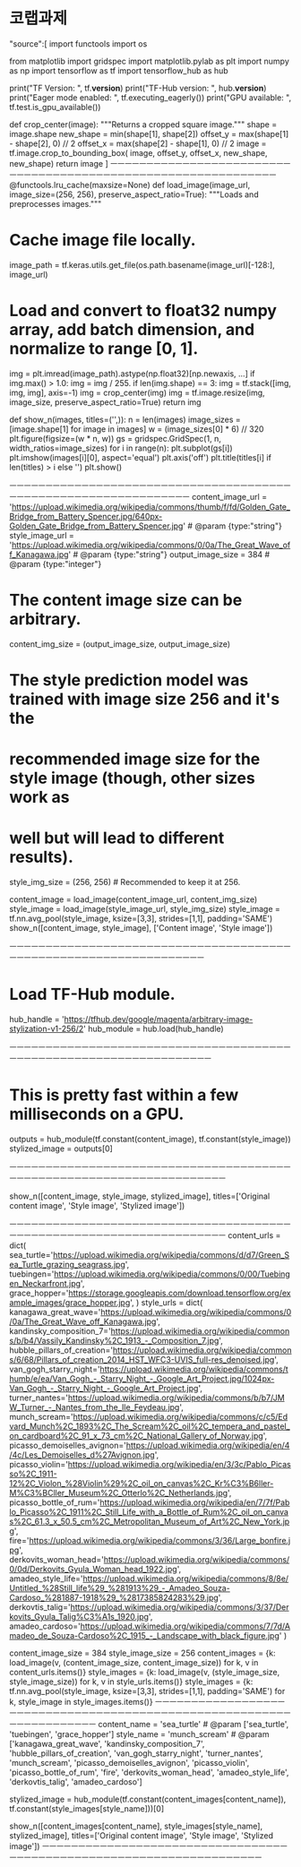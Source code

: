 # 코랩과제

"source":[
import functools
import os

from matplotlib import gridspec
import matplotlib.pylab as plt
import numpy as np
import tensorflow as tf
import tensorflow_hub as hub

print("TF Version: ", tf.__version__)
print("TF-Hub version: ", hub.__version__)
print("Eager mode enabled: ", tf.executing_eagerly())
print("GPU available: ", tf.test.is_gpu_available())

def crop_center(image):
  """Returns a cropped square image."""
  shape = image.shape
  new_shape = min(shape[1], shape[2])
  offset_y = max(shape[1] - shape[2], 0) // 2
  offset_x = max(shape[2] - shape[1], 0) // 2
  image = tf.image.crop_to_bounding_box(
      image, offset_y, offset_x, new_shape, new_shape)
  return image
  ]
ㅡㅡㅡㅡㅡㅡㅡㅡㅡㅡㅡㅡㅡㅡㅡㅡㅡㅡㅡㅡㅡㅡㅡㅡㅡㅡㅡㅡㅡㅡㅡㅡㅡㅡㅡㅡㅡㅡㅡㅡㅡㅡㅡㅡㅡㅡㅡㅡㅡㅡㅡㅡㅡㅡㅡㅡㅡㅡㅡㅡㅡㅡ
@functools.lru_cache(maxsize=None)
def load_image(image_url, image_size=(256, 256), preserve_aspect_ratio=True):
  """Loads and preprocesses images."""
  # Cache image file locally.
  image_path = tf.keras.utils.get_file(os.path.basename(image_url)[-128:], image_url)
  # Load and convert to float32 numpy array, add batch dimension, and normalize to range [0, 1].
  img = plt.imread(image_path).astype(np.float32)[np.newaxis, ...]
  if img.max() > 1.0:
    img = img / 255.
  if len(img.shape) == 3:
    img = tf.stack([img, img, img], axis=-1)
  img = crop_center(img)
  img = tf.image.resize(img, image_size, preserve_aspect_ratio=True)
  return img

def show_n(images, titles=('',)):
  n = len(images)
  image_sizes = [image.shape[1] for image in images]
  w = (image_sizes[0] * 6) // 320
  plt.figure(figsize=(w  * n, w))
  gs = gridspec.GridSpec(1, n, width_ratios=image_sizes)
  for i in range(n):
    plt.subplot(gs[i])
    plt.imshow(images[i][0], aspect='equal')
    plt.axis('off')
    plt.title(titles[i] if len(titles) > i else '')
  plt.show()

ㅡㅡㅡㅡㅡㅡㅡㅡㅡㅡㅡㅡㅡㅡㅡㅡㅡㅡㅡㅡㅡㅡㅡㅡㅡㅡㅡㅡㅡㅡㅡㅡㅡㅡㅡㅡㅡㅡㅡㅡㅡㅡㅡㅡㅡㅡㅡㅡㅡㅡㅡㅡㅡㅡㅡㅡㅡㅡㅡㅡㅡㅡㅡㅡ
content_image_url = 'https://upload.wikimedia.org/wikipedia/commons/thumb/f/fd/Golden_Gate_Bridge_from_Battery_Spencer.jpg/640px-Golden_Gate_Bridge_from_Battery_Spencer.jpg'  # @param {type:"string"}
style_image_url = 'https://upload.wikimedia.org/wikipedia/commons/0/0a/The_Great_Wave_off_Kanagawa.jpg'  # @param {type:"string"}
output_image_size = 384  # @param {type:"integer"}

# The content image size can be arbitrary.
content_img_size = (output_image_size, output_image_size)
# The style prediction model was trained with image size 256 and it's the 
# recommended image size for the style image (though, other sizes work as 
# well but will lead to different results).
style_img_size = (256, 256)  # Recommended to keep it at 256.

content_image = load_image(content_image_url, content_img_size)
style_image = load_image(style_image_url, style_img_size)
style_image = tf.nn.avg_pool(style_image, ksize=[3,3], strides=[1,1], padding='SAME')
show_n([content_image, style_image], ['Content image', 'Style image'])

ㅡㅡㅡㅡㅡㅡㅡㅡㅡㅡㅡㅡㅡㅡㅡㅡㅡㅡㅡㅡㅡㅡㅡㅡㅡㅡㅡㅡㅡㅡㅡㅡㅡㅡㅡㅡㅡㅡㅡㅡㅡㅡㅡㅡㅡㅡㅡㅡㅡㅡㅡㅡㅡㅡㅡㅡㅡㅡㅡㅡㅡㅡㅡㅡㅡㅡ

# Load TF-Hub module.

hub_handle = 'https://tfhub.dev/google/magenta/arbitrary-image-stylization-v1-256/2'
hub_module = hub.load(hub_handle)

ㅡㅡㅡㅡㅡㅡㅡㅡㅡㅡㅡㅡㅡㅡㅡㅡㅡㅡㅡㅡㅡㅡㅡㅡㅡㅡㅡㅡㅡㅡㅡㅡㅡㅡㅡㅡㅡㅡㅡㅡㅡㅡㅡㅡㅡㅡㅡㅡㅡㅡㅡㅡㅡㅡㅡㅡㅡㅡㅡㅡㅡㅡㅡㅡㅡㅡㅡ

# This is pretty fast within a few milliseconds on a GPU.

outputs = hub_module(tf.constant(content_image), tf.constant(style_image))
stylized_image = outputs[0]

ㅡㅡㅡㅡㅡㅡㅡㅡㅡㅡㅡㅡㅡㅡㅡㅡㅡㅡㅡㅡㅡㅡㅡㅡㅡㅡㅡㅡㅡㅡㅡㅡㅡㅡㅡㅡㅡㅡㅡㅡㅡㅡㅡㅡㅡㅡㅡㅡㅡㅡㅡㅡㅡㅡㅡㅡㅡㅡㅡㅡㅡㅡㅡㅡㅡㅡㅡㅡㅡ

show_n([content_image, style_image, stylized_image], titles=['Original content image', 'Style image', 'Stylized image'])


ㅡㅡㅡㅡㅡㅡㅡㅡㅡㅡㅡㅡㅡㅡㅡㅡㅡㅡㅡㅡㅡㅡㅡㅡㅡㅡㅡㅡㅡㅡㅡㅡㅡㅡㅡㅡㅡㅡㅡㅡㅡㅡㅡㅡㅡㅡㅡㅡㅡㅡㅡㅡㅡㅡㅡㅡㅡㅡㅡㅡㅡㅡㅡㅡㅡㅡㅡㅡㅡ
content_urls = dict(
  sea_turtle='https://upload.wikimedia.org/wikipedia/commons/d/d7/Green_Sea_Turtle_grazing_seagrass.jpg',
  tuebingen='https://upload.wikimedia.org/wikipedia/commons/0/00/Tuebingen_Neckarfront.jpg',
  grace_hopper='https://storage.googleapis.com/download.tensorflow.org/example_images/grace_hopper.jpg',
  )
style_urls = dict(
  kanagawa_great_wave='https://upload.wikimedia.org/wikipedia/commons/0/0a/The_Great_Wave_off_Kanagawa.jpg',
  kandinsky_composition_7='https://upload.wikimedia.org/wikipedia/commons/b/b4/Vassily_Kandinsky%2C_1913_-_Composition_7.jpg',
  hubble_pillars_of_creation='https://upload.wikimedia.org/wikipedia/commons/6/68/Pillars_of_creation_2014_HST_WFC3-UVIS_full-res_denoised.jpg',
  van_gogh_starry_night='https://upload.wikimedia.org/wikipedia/commons/thumb/e/ea/Van_Gogh_-_Starry_Night_-_Google_Art_Project.jpg/1024px-Van_Gogh_-_Starry_Night_-_Google_Art_Project.jpg',
  turner_nantes='https://upload.wikimedia.org/wikipedia/commons/b/b7/JMW_Turner_-_Nantes_from_the_Ile_Feydeau.jpg',
  munch_scream='https://upload.wikimedia.org/wikipedia/commons/c/c5/Edvard_Munch%2C_1893%2C_The_Scream%2C_oil%2C_tempera_and_pastel_on_cardboard%2C_91_x_73_cm%2C_National_Gallery_of_Norway.jpg',
  picasso_demoiselles_avignon='https://upload.wikimedia.org/wikipedia/en/4/4c/Les_Demoiselles_d%27Avignon.jpg',
  picasso_violin='https://upload.wikimedia.org/wikipedia/en/3/3c/Pablo_Picasso%2C_1911-12%2C_Violon_%28Violin%29%2C_oil_on_canvas%2C_Kr%C3%B6ller-M%C3%BCller_Museum%2C_Otterlo%2C_Netherlands.jpg',
  picasso_bottle_of_rum='https://upload.wikimedia.org/wikipedia/en/7/7f/Pablo_Picasso%2C_1911%2C_Still_Life_with_a_Bottle_of_Rum%2C_oil_on_canvas%2C_61.3_x_50.5_cm%2C_Metropolitan_Museum_of_Art%2C_New_York.jpg',
  fire='https://upload.wikimedia.org/wikipedia/commons/3/36/Large_bonfire.jpg',
  derkovits_woman_head='https://upload.wikimedia.org/wikipedia/commons/0/0d/Derkovits_Gyula_Woman_head_1922.jpg',
  amadeo_style_life='https://upload.wikimedia.org/wikipedia/commons/8/8e/Untitled_%28Still_life%29_%281913%29_-_Amadeo_Souza-Cardoso_%281887-1918%29_%2817385824283%29.jpg',
  derkovtis_talig='https://upload.wikimedia.org/wikipedia/commons/3/37/Derkovits_Gyula_Talig%C3%A1s_1920.jpg',
  amadeo_cardoso='https://upload.wikimedia.org/wikipedia/commons/7/7d/Amadeo_de_Souza-Cardoso%2C_1915_-_Landscape_with_black_figure.jpg'
)

content_image_size = 384
style_image_size = 256
content_images = {k: load_image(v, (content_image_size, content_image_size)) for k, v in content_urls.items()}
style_images = {k: load_image(v, (style_image_size, style_image_size)) for k, v in style_urls.items()}
style_images = {k: tf.nn.avg_pool(style_image, ksize=[3,3], strides=[1,1], padding='SAME') for k, style_image in style_images.items()}
ㅡㅡㅡㅡㅡㅡㅡㅡㅡㅡㅡㅡㅡㅡㅡㅡㅡㅡㅡㅡㅡㅡㅡㅡㅡㅡㅡㅡㅡㅡㅡㅡㅡㅡㅡㅡㅡㅡㅡㅡㅡㅡㅡㅡㅡㅡㅡㅡㅡㅡㅡㅡㅡㅡㅡㅡㅡㅡㅡㅡㅡㅡㅡㅡㅡㅡㅡㅡㅡ
content_name = 'sea_turtle'  # @param ['sea_turtle', 'tuebingen', 'grace_hopper']
style_name = 'munch_scream'  # @param ['kanagawa_great_wave', 'kandinsky_composition_7', 'hubble_pillars_of_creation', 'van_gogh_starry_night', 'turner_nantes', 'munch_scream', 'picasso_demoiselles_avignon', 'picasso_violin', 'picasso_bottle_of_rum', 'fire', 'derkovits_woman_head', 'amadeo_style_life', 'derkovtis_talig', 'amadeo_cardoso']

stylized_image = hub_module(tf.constant(content_images[content_name]),
                            tf.constant(style_images[style_name]))[0]

show_n([content_images[content_name], style_images[style_name], stylized_image],
       titles=['Original content image', 'Style image', 'Stylized image'])
ㅡㅡㅡㅡㅡㅡㅡㅡㅡㅡㅡㅡㅡㅡㅡㅡㅡㅡㅡㅡㅡㅡㅡㅡㅡㅡㅡㅡㅡㅡㅡㅡㅡㅡㅡㅡㅡㅡㅡㅡㅡㅡㅡㅡㅡㅡㅡㅡㅡㅡㅡㅡㅡㅡㅡㅡㅡㅡㅡㅡㅡㅡㅡㅡㅡㅡㅡㅡㅡ

